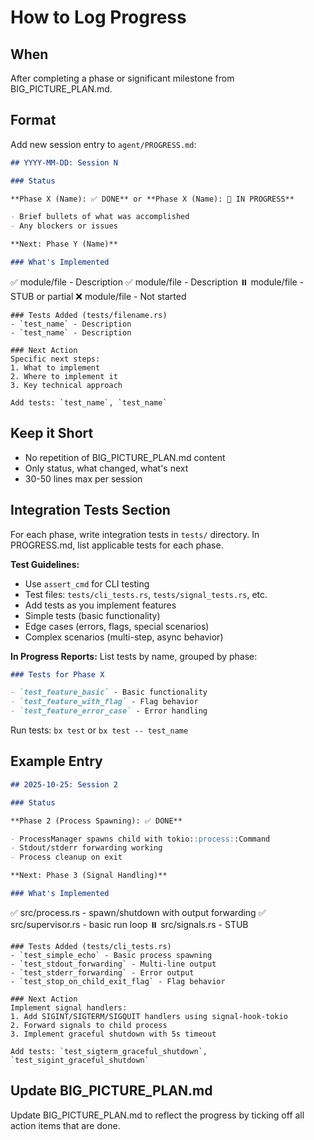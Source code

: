 # How to Log Progress

## When

After completing a phase or significant milestone from BIG_PICTURE_PLAN.md.

## Format

Add new session entry to `agent/PROGRESS.md`:

```markdown
## YYYY-MM-DD: Session N

### Status

**Phase X (Name): ✅ DONE** or **Phase X (Name): 🚧 IN PROGRESS**

- Brief bullets of what was accomplished
- Any blockers or issues

**Next: Phase Y (Name)**

### What's Implemented
```

✅ module/file - Description ✅ module/file - Description ⏸️ module/file - STUB
or partial ❌ module/file - Not started

```
### Tests Added (tests/filename.rs)
- `test_name` - Description
- `test_name` - Description

### Next Action
Specific next steps:
1. What to implement
2. Where to implement it
3. Key technical approach

Add tests: `test_name`, `test_name`
```

## Keep it Short

- No repetition of BIG_PICTURE_PLAN.md content
- Only status, what changed, what's next
- 30-50 lines max per session

## Integration Tests Section

For each phase, write integration tests in `tests/` directory. In PROGRESS.md,
list applicable tests for each phase.

**Test Guidelines:**

- Use `assert_cmd` for CLI testing
- Test files: `tests/cli_tests.rs`, `tests/signal_tests.rs`, etc.
- Add tests as you implement features
- Simple tests (basic functionality)
- Edge cases (errors, flags, special scenarios)
- Complex scenarios (multi-step, async behavior)

**In Progress Reports:** List tests by name, grouped by phase:

```markdown
### Tests for Phase X

- `test_feature_basic` - Basic functionality
- `test_feature_with_flag` - Flag behavior
- `test_feature_error_case` - Error handling
```

Run tests: `bx test` or `bx test -- test_name`

## Example Entry

```markdown
## 2025-10-25: Session 2

### Status

**Phase 2 (Process Spawning): ✅ DONE**

- ProcessManager spawns child with tokio::process::Command
- Stdout/stderr forwarding working
- Process cleanup on exit

**Next: Phase 3 (Signal Handling)**

### What's Implemented
```

✅ src/process.rs - spawn/shutdown with output forwarding ✅ src/supervisor.rs -
basic run loop ⏸️ src/signals.rs - STUB

```
### Tests Added (tests/cli_tests.rs)
- `test_simple_echo` - Basic process spawning
- `test_stdout_forwarding` - Multi-line output
- `test_stderr_forwarding` - Error output
- `test_stop_on_child_exit_flag` - Flag behavior

### Next Action
Implement signal handlers:
1. Add SIGINT/SIGTERM/SIGQUIT handlers using signal-hook-tokio
2. Forward signals to child process
3. Implement graceful shutdown with 5s timeout

Add tests: `test_sigterm_graceful_shutdown`, `test_sigint_graceful_shutdown`
```

## Update BIG_PICTURE_PLAN.md

Update BIG_PICTURE_PLAN.md to reflect the progress by ticking off all action
items that are done.
